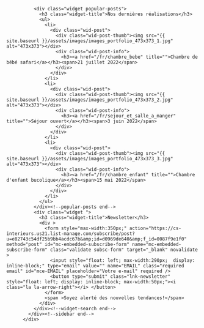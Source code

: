 <div class="col-lg-4">
            <div class="sidebar">
              
              <div class="widget popular-posts">
                <h3 class="widget-title">Nos dernières réalisations</h3>
                <ul>
                  <li>
                    <div class="wid-post">
                      <div class="wid-post-thumb"><img src="{{ site.baseurl }}/assets/images/images_portfolio_473x373_1.jpg" alt="473x373"></div>
                      <div class="wid-post-info">
                        <h3><a href="/fr/chambre_bebe" title="">Chambre de bébé safari</a></h3><span>21 juillet 2022</span>
                      </div>
                    </div>
                  </li>
                  <li>
                    <div class="wid-post">
                      <div class="wid-post-thumb"><img src="{{ site.baseurl }}/assets/images/images_portfolio_473x373_2.jpg" alt="473x373"></div>
                      <div class="wid-post-info">
                        <h3><a href="/fr/sejour_et_salle_a_manger" title="">Séjour ouvert</a></h3><span>3 juin 2022</span>
                      </div>
                    </div>
                  </li>
                  <li>
                    <div class="wid-post">
                      <div class="wid-post-thumb"><img src="{{ site.baseurl }}/assets/images/images_portfolio_473x373_3.jpg" alt="473x373"></div>
                      <div class="wid-post-info">
                        <h3><a href="/fr/chambre_enfant" title="">Chambre d'enfant bucolique</a></h3><span>15 mai 2022</span>
                      </div>
                    </div>
                  </li>
                </ul>
              </div><!--popular-posts end-->
              <div class="widget ">
                <h3 class="widget-title">Newsletter</h3>
                <div >
                  <form style="max-width:350px;" action="https://cs-interieurs.us21.list-manage.com/subscribe/post?u=e82743c54df25b9bb4acdc67b&amp;id=d0969de640&amp;f_id=0087f9e1f0" method="post" id="mc-embedded-subscribe-form" name="mc-embedded-subscribe-form" class="validate subsc-form" target="_blank" novalidate >
                    <input style="float: left; max-width:290px;  display: inline-block;" type="email" value="" name="EMAIL" class="required email" id="mce-EMAIL" placeholder="Votre e-mail" required />
                    <button type="submit" class="lnk-newsletter" style="float: left; display: inline-block; max-width:50px;"><i class="la la-arrow-right"></i> </button>
                  </form>
                  <span >Soyez alerté des nouvelles tendances!</span>
                </div>
              </div><!--widget-search end-->
            </div><!--sidebar end-->
          </div>
